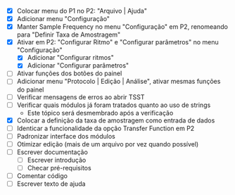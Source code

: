 - [x] Colocar menu do P1 no P2: "Arquivo | Ajuda"
- [x] Adicionar menu "Configuração"
- [x] Manter Sample Frequency no menu "Configuração" em P2, renomeando para "Definir Taxa de Amostragem"
- [x] Ativar em P2: "Configurar Ritmo" e "Configurar parâmetros" no menu "Configuração"
  - [x] Adicionar "Configurar ritmos"
  - [x] Adicionar "Configurar parâmetros"
- [ ] Ativar funções dos botões do painel
- [ ] Adicionar menu "Protocolo | Edição | Análise", ativar mesmas funções do painel
- [ ] Verificar mensagens de erros ao abrir TSST
- [ ] Verificar quais módulos já foram tratados quanto ao uso de strings
  + Este tópico será desmembrado após a verificação
- [x] Colocar a definição da taxa de amostragem como entrada de dados
- [ ] Identicar a funcionalidade da opção Transfer Function em P2
- [ ] Padronizar interface dos módulos
- [ ] Otimizar edição (mais de um arquivo por vez quando possível)
- [ ] Escrever documentação
  - [ ] Escrever introdução
  - [ ] Checar pré-requisitos
- [ ] Comentar código
- [ ] Escrever texto de ajuda